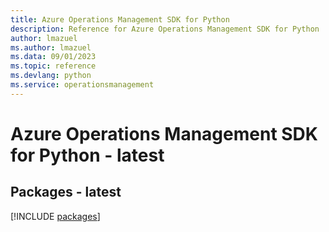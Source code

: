 ```yaml
---
title: Azure Operations Management SDK for Python
description: Reference for Azure Operations Management SDK for Python
author: lmazuel
ms.author: lmazuel
ms.data: 09/01/2023
ms.topic: reference
ms.devlang: python
ms.service: operationsmanagement
---
```

# Azure Operations Management SDK for Python - latest
## Packages - latest
[!INCLUDE [packages](operations-management-index.md)]